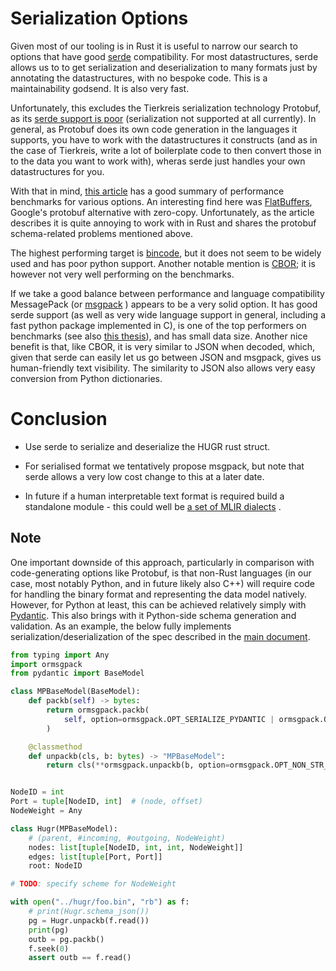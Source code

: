 
# Serialization Options

Given most of our tooling is in Rust it is useful to narrow our search
to options that have good [serde](https://serde.rs/) compatibility. For
most datastructures, serde allows us to to get serialization and
deserialization to many formats just by annotating the datastructures,
with no bespoke code. This is a maintainability godsend. It is also very
fast.

Unfortunately, this excludes the Tierkreis serialization technology
Protobuf, as its [serde support is
poor](https://docs.rs/serde-protobuf/latest/serde_protobuf/)
(serialization not supported at all currently). In general, as Protobuf
does its own code generation in the languages it supports, you have to
work with the datastructures it constructs (and as in the case of
Tierkreis, write a lot of boilerplate code to then convert those in to
the data you want to work with), wheras serde just handles your own
datastructures for you.

With that in mind, [this
article](https://blog.logrocket.com/rust-serialization-whats-ready-for-production-today/)
has a good summary of performance benchmarks for various options. An
interesting find here was
[FlatBuffers](https://google.github.io/flatbuffers/), Google's protobuf
alternative with zero-copy. Unfortunately, as the article describes it
is quite annoying to work with in Rust and shares the protobuf
schema-related problems mentioned above.

The highest performing target is
[bincode](https://github.com/bincode-org/bincode), but it does not seem
to be widely used and has poor python support. Another notable mention
is [CBOR](https://cbor.io/); it is however not very well performing on the benchmarks.

If we take a good balance between performance and language compatibility
MessagePack (or [msgpack](https://msgpack.org/) ) appears to be a very
solid option. It has good serde support (as well as very wide language
support in general, including a fast python package implemented in C),
is one of the top performers on benchmarks (see also [this
thesis](https://hdl.handle.net/10657/13140)),
and has small data size. Another nice benefit is that, like CBOR, it is
very similar to JSON when decoded, which, given that serde can easily
let us go between JSON and msgpack, gives us human-friendly text
visibility. The similarity to JSON also allows very easy conversion from
Python dictionaries.

# Conclusion

- Use serde to serialize and deserialize the HUGR rust struct.

- For serialised format we tentatively propose msgpack, but note that
  serde allows a very low cost change to this at a later date.

- In future if a human interpretable text format is required build a
  standalone module - this could well be [a set of MLIR
  dialects](https://github.com/PennyLaneAI/catalyst/tree/main/mlir) .

## Note

One important downside of this approach, particularly in comparison with
code-generating options like Protobuf, is that non-Rust languages (in
our case, most notably Python, and in future likely also C++) will
require code for handling the binary format and representing the data
model natively. However, for Python at least, this can be achieved
relatively simply with [Pydantic](https://docs.pydantic.dev/). This also
brings with it Python-side schema generation and validation. As an
example, the below fully implements serialization/deserialization of the
spec described in the [main document](hugr.md).

```python
from typing import Any
import ormsgpack
from pydantic import BaseModel

class MPBaseModel(BaseModel):
    def packb(self) -> bytes:
        return ormsgpack.packb(
            self, option=ormsgpack.OPT_SERIALIZE_PYDANTIC | ormsgpack.OPT_NON_STR_KEYS
        )

    @classmethod
    def unpackb(cls, b: bytes) -> "MPBaseModel":
        return cls(**ormsgpack.unpackb(b, option=ormsgpack.OPT_NON_STR_KEYS))


NodeID = int
Port = tuple[NodeID, int]  # (node, offset)
NodeWeight = Any

class Hugr(MPBaseModel):
    # (parent, #incoming, #outgoing, NodeWeight)
    nodes: list[tuple[NodeID, int, int, NodeWeight]]
    edges: list[tuple[Port, Port]]
    root: NodeID

# TODO: specify scheme for NodeWeight

with open("../hugr/foo.bin", "rb") as f:
    # print(Hugr.schema_json())
    pg = Hugr.unpackb(f.read())
    print(pg)
    outb = pg.packb()
    f.seek(0)
    assert outb == f.read()

```
